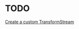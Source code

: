 # TODO

[Create a custom TransformStream](http://codewinds.com/blog/2013-08-20-nodejs-transform-streams.html)